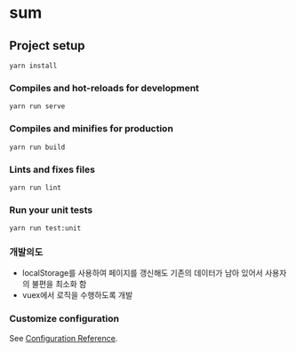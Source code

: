 # sum

## Project setup
```
yarn install
```

### Compiles and hot-reloads for development
```
yarn run serve
```

### Compiles and minifies for production
```
yarn run build
```

### Lints and fixes files
```
yarn run lint
```

### Run your unit tests
```
yarn run test:unit
```

### 개발의도
- localStorage를 사용하여 페이지를 갱신해도 기존의 데이터가 남아 있어서 사용자의 불편을 최소화 함
- vuex에서 로직을 수행하도록 개발


### Customize configuration
See [Configuration Reference](https://cli.vuejs.org/config/).
